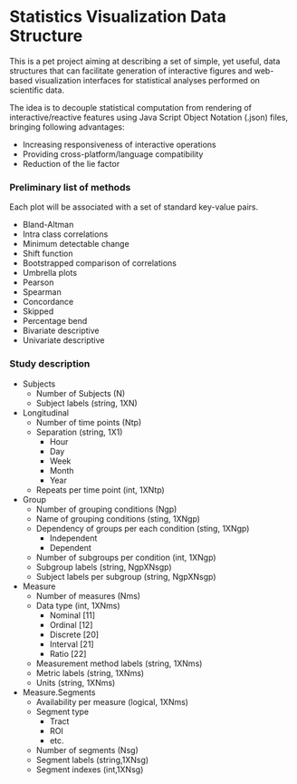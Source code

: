 # Statistics Visualization Data Structure

This is a pet project aiming at describing a set of simple, yet useful, data structures that can facilitate generation of interactive figures and web-based visualization interfaces for statistical analyses performed on scientific data.

The idea is to decouple statistical computation from rendering of interactive/reactive features using Java Script Object Notation (.json) files, bringing following advantages:

* Increasing responsiveness of interactive operations  
* Providing cross-platform/language compatibility
* Reduction of the lie factor


### Preliminary list of methods

Each plot will be associated with a set of standard key-value pairs.


* Bland-Altman
* Intra class correlations
* Minimum detectable change
* Shift function
* Bootstrapped comparison of correlations
* Umbrella plots
* Pearson
* Spearman
* Concordance
* Skipped
* Percentage bend
* Bivariate descriptive
* Univariate descriptive  

### Study description

- Subjects
    - Number of Subjects (N)
    - Subject labels (string, 1XN)  
- Longitudinal    
    - Number of time points (Ntp)
    - Separation (string, 1X1)
         - Hour
         - Day
         - Week
         - Month
         - Year
    - Repeats per time point (int, 1XNtp)
- Group    
    - Number of grouping conditions (Ngp)
    - Name of grouping conditions (sting, 1XNgp)
    - Dependency of groups per each condition (sting, 1XNgp)  
         - Independent
         - Dependent
    - Number of subgroups per condition (int, 1XNgp)
    - Subgroup labels (string, NgpXNsgp)
    - Subject labels per subgroup (string, NgpXNsgp)
- Measure      
    - Number of measures (Nms)
    - Data type (int, 1XNms)
         - Nominal  [11]
         - Ordinal  [12]
         - Discrete [20]
         - Interval [21]
         - Ratio    [22]
    - Measurement method labels (string, 1XNms)
    - Metric labels  (string, 1XNms)
    - Units  (string, 1XNms)
- Measure.Segments
    - Availability per measure (logical, 1XNms)
    - Segment type
         - Tract
         - ROI
         - etc.
    - Number of segments (Nsg)
    - Segment labels     (string,1XNsg)
    - Segment indexes    (int,1XNsg)
